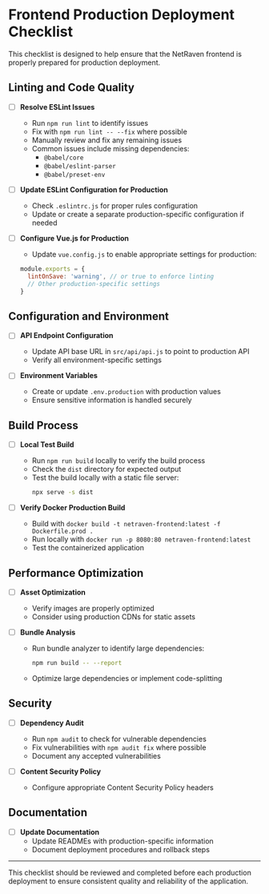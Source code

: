 # Frontend Production Deployment Checklist

This checklist is designed to help ensure that the NetRaven frontend is properly prepared for production deployment.

## Linting and Code Quality

- [ ] **Resolve ESLint Issues**
  - Run `npm run lint` to identify issues
  - Fix with `npm run lint -- --fix` where possible
  - Manually review and fix any remaining issues
  - Common issues include missing dependencies:
    - `@babel/core`
    - `@babel/eslint-parser`
    - `@babel/preset-env`

- [ ] **Update ESLint Configuration for Production**
  - Check `.eslintrc.js` for proper rules configuration
  - Update or create a separate production-specific configuration if needed

- [ ] **Configure Vue.js for Production**
  - Update `vue.config.js` to enable appropriate settings for production:
  ```javascript
  module.exports = {
    lintOnSave: 'warning', // or true to enforce linting
    // Other production-specific settings
  }
  ```

## Configuration and Environment

- [ ] **API Endpoint Configuration**
  - Update API base URL in `src/api/api.js` to point to production API
  - Verify all environment-specific settings

- [ ] **Environment Variables**
  - Create or update `.env.production` with production values
  - Ensure sensitive information is handled securely

## Build Process

- [ ] **Local Test Build**
  - Run `npm run build` locally to verify the build process
  - Check the `dist` directory for expected output
  - Test the build locally with a static file server:
    ```bash
    npx serve -s dist
    ```

- [ ] **Verify Docker Production Build**
  - Build with `docker build -t netraven-frontend:latest -f Dockerfile.prod .`
  - Run locally with `docker run -p 8080:80 netraven-frontend:latest`
  - Test the containerized application

## Performance Optimization

- [ ] **Asset Optimization**
  - Verify images are properly optimized
  - Consider using production CDNs for static assets

- [ ] **Bundle Analysis**
  - Run bundle analyzer to identify large dependencies:
    ```bash
    npm run build -- --report
    ```
  - Optimize large dependencies or implement code-splitting

## Security

- [ ] **Dependency Audit**
  - Run `npm audit` to check for vulnerable dependencies
  - Fix vulnerabilities with `npm audit fix` where possible
  - Document any accepted vulnerabilities

- [ ] **Content Security Policy**
  - Configure appropriate Content Security Policy headers

## Documentation

- [ ] **Update Documentation**
  - Update READMEs with production-specific information
  - Document deployment procedures and rollback steps

---

This checklist should be reviewed and completed before each production deployment to ensure consistent quality and reliability of the application. 